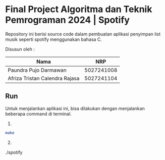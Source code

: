 # Final Project Algoritma dan Teknik Pemrograman 2024 | Spotify

Repository ini berisi source code dalam pembuatan aplikasi penyimpan list musik seperti spotify menggunakan bahasa C.

Disusun oleh : 

| Nama | NRP |
| ------ | ----- |
| Paundra Pujo Darmawan | 5027241008 | 
| Afriza Tristan Calendra Rajasa | 5027241104 |

## Run 

Untuk menjalankan aplikasi ini, bisa dilakukan dengan menjalankan beberapa command di terminal.

1. 
```bash
make
```

2.
./spotify
```
